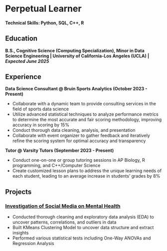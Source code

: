 # Perpetual Learner

#### Technical Skills: Python, SQL, C++, R

## Education
**B.S., Cognitive Science (Computing Specialization), Minor in Data Science Engineering | University of California-Los Angeles (UCLA) | _Expected June 2025_**

## Experience
**Data Science Consultant @ Bruin Sports Analytics (October 2023 - Present)**
- Collaborate with a dynamic team to provide consulting services in the field of sports data science
- Utilize advanced statistical techniques to analyze performance metrics to determine the most accurate and fair scoring methodology, improving accuracy in scoring by 15%
- Conduct thorough data cleaning, analysis, and presentation
- Collaborate with event organizer to gather feedback and iteratively refine the scoring system for optimal accuracy and transparency

**Tutor @ Varsity Tutors (September 2023 - Present)**
- Conduct one-on-one or group tutoring sessions in AP Biology, R programming, and C++/Computer Science
- Create customized lesson plans to address the unique learning needs of each student, leading to an average increase in students’ grades by 8%

## Projects
### [Investigation of Social Media on Mental Health](https://github.com/akcone2003/Social-Media-And-Mental-Health)
- Conducted thorough cleaning and exploratory data analysis (EDA) to uncover patterns, correlations, and outliers in data
- Built KMeans Clustering Model to uncover data structure and extract insights
- Performed various statistical tests including One-Way ANOVAs and Regression Analysis




